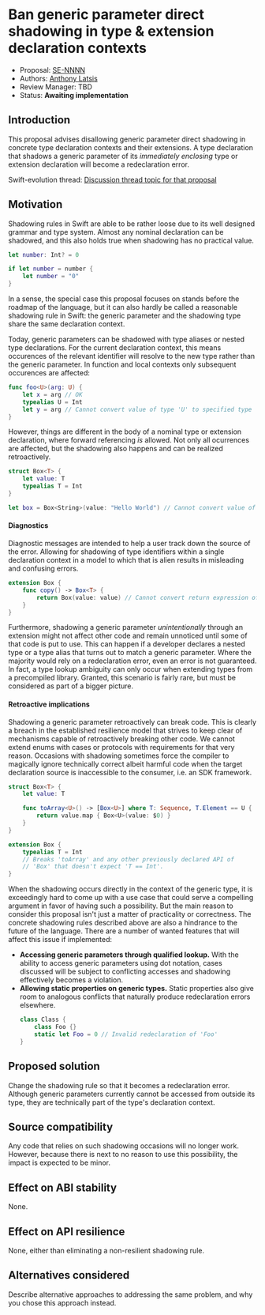 # Ban generic parameter direct shadowing in type & extension declaration contexts

* Proposal: [SE-NNNN](NNNN-filename.md)
* Authors: [Anthony Latsis](https://github.com/AnthonyLatsis)
* Review Manager: TBD
* Status: **Awaiting implementation**

## Introduction

This proposal advises disallowing generic parameter direct shadowing in concrete type declaration contexts and their extensions. A type declaration that shadows a generic parameter of its *immediately enclosing* type or extension declaration will become a redeclaration error.

Swift-evolution thread: [Discussion thread topic for that proposal](https://forums.swift.org/)

## Motivation

Shadowing rules in Swift are able to be rather loose due to its well designed grammar and type system. Almost any nominal declaration can be shadowed, and this also holds true when shadowing has no practical value.

``` swift
let number: Int? = 0

if let number = number {
    let number = "0"
}
```

In a sense, the special case this proposal focuses on stands before the roadmap of the language, but it can also hardly be called a reasonable shadowing rule in Swift: the generic parameter and the shadowing type share the same declaration context.

Today, generic parameters can be shadowed with type aliases or nested type declarations. For the current declaration context, this means occurences of the relevant identifier will resolve to the new type rather than the generic parameter. In function and local contexts only subsequent occurences are affected:

```swift
func foo<U>(arg: U) {
    let x = arg // OK
    typealias U = Int
    let y = arg // Cannot convert value of type 'U' to specified type 'Int'
}
```

However, things are different in the body of a nominal type or extension declaration, where forward referencing *is* allowed. Not only all ocurrences are affected, but the shadowing also happens and can be realized retroactively.

```swift
struct Box<T> {
    let value: T
    typealias T = Int
}

let box = Box<String>(value: "Hello World") // Cannot convert value of type 'String' to expected argument type 'Int'
```

#### Diagnostics

Diagnostic messages are intended to help a user track down the source of the error. Allowing for shadowing of type identifiers within a single declaration context in a model to which that is alien results in misleading and confusing errors.

```swift
extension Box {
    func copy() -> Box<T> {
        return Box(value: value) // Cannot convert return expression of type 'Box<T>' to return type 'Box<Box<T>.T>'
    }
}
```

Furthermore, shadowing a generic parameter *unintentionally* through an extension might not affect other code and remain unnoticed until some of that code is put to use. This can happen if a developer declares a nested type or a type alias that turns out to match a generic parameter. Where the majority would rely on a redeclaration error, even an error is not guaranteed. In fact, a type lookup ambiguity can only occur when extending types from a precompiled library. Granted, this scenario is fairly rare, but must be considered as part of a bigger picture.

#### Retroactive implications

Shadowing a generic parameter retroactively can break code. This is clearly a breach in the established resilience model that strives to keep clear of mechanisms capable of retroactively breaking other code. We cannot extend enums with cases or protocols with requirements for that very reason. Occasions with shadowing sometimes force the compiler to magically ignore technically correct albeit harmful code when the target declaration source is inaccessible to the consumer, i.e. an SDK framework.

```swift
struct Box<T> {
    let value: T

    func toArray<U>() -> [Box<U>] where T: Sequence, T.Element == U {
        return value.map { Box<U>(value: $0) }
    }
}

extension Box {
    typealias T = Int 
    // Breaks 'toArray' and any other previously declared API of 
    // 'Box' that doesn't expect 'T == Int'.
}
```

When the shadowing occurs directly in the context of the generic type, it is exceedingly hard to come up with a use case that could serve a compelling argument in favor of having such a possibility. But the main reason to consider this proposal isn't just a matter of practicality or correctness. The concrete shadowing rules described above are also a hindrance to the future of the language. There are a number of wanted features that will affect this issue if implemented:

* **Accessing generic parameters through qualified lookup.** With the ability to access generic parameters using dot notation, cases discussed will be subject to conflicting accesses and shadowing effectively becomes a violation.
* **Allowing static properties on generic types.** Static properties also give room to analogous conflicts that naturally produce redeclaration errors elsewhere.
  ``` swift
  class Class {
      class Foo {}
      static let Foo = 0 // Invalid redeclaration of 'Foo'
  }
  ```

## Proposed solution

Change the shadowing rule so that it becomes a redeclaration error. Although generic parameters currently cannot be accessed from outside its type, they are technically part of the type's declaration context. 

## Source compatibility

Any code that relies on such shadowing occasions will no longer work. However, because there is next to no reason to use this possibility, the impact is expected to be minor.

## Effect on ABI stability

None.

## Effect on API resilience

None, either than eliminating a non-resilient shadowing rule.

## Alternatives considered

Describe alternative approaches to addressing the same problem, and
why you chose this approach instead.

